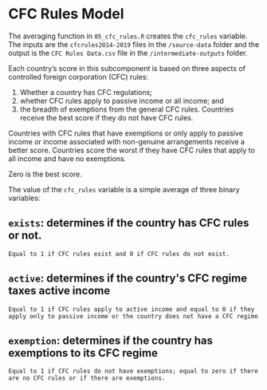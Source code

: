 # CFC Rules Model
The averaging function in `05_cfc_rules.R` creates the  `cfc_rules` variable. The inputs are the `cfcrules2014-2019` files in the `/source-data` folder and the output is the `CFC Rules Data.csv` file in the `/intermediate-outputs` folder.

Each country’s score in this subcomponent is based on three aspects of controlled foreign corporation (CFC) rules: 
1. Whether a country has CFC regulations; 
2. whether CFC rules apply to passive income or all income; and 
3. the breadth of exemptions from the general CFC rules. Countries receive the best score if they do not have CFC rules. 

Countries with CFC rules that have exemptions or only apply to passive income or income associated with non-genuine arrangements receive a better score. Countries score the worst if they have CFC rules that apply to all income and have no exemptions. 

Zero is the best score. 

The value of the `cfc_rules` variable is a simple average of three binary variables:

## `exists`: determines if the country has CFC rules or not.

    Equal to 1 if CFC rules exist and 0 if CFC rules do not exist.

## `active`: determines if the country's CFC regime taxes active income

    Equal to 1 if CFC rules apply to active income and equal to 0 if they apply only to passive income or the country does not have a CFC regime

## `exemption`: determines if the country has exemptions to its CFC regime

    Equal to 1 if CFC rules do not have exemptions; equal to zero if there are no CFC rules or if there are exemptions.